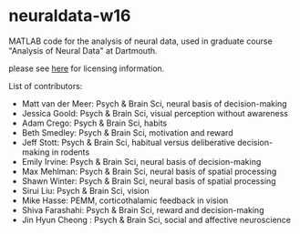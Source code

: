 neuraldata-w16
==============

MATLAB code for the analysis of neural data, used in graduate course
"Analysis of Neural Data" at Dartmouth.

please see
[here](https://github.com/mvdm/vandermeerlab/blob/master/LICENSE.md)
for licensing information.

List of contributors:

- Matt van der Meer: Psych & Brain Sci, neural basis of decision-making
- Jessica Goold: Psych & Brain Sci, visual perception without awareness
- Adam Crego: Psych & Brain Sci, habits
- Beth Smedley: Psych & Brain Sci, motivation and reward
- Jeff Stott: Psych & Brain Sci, habitual versus deliberative decision-making in rodents
- Emily Irvine: Psych & Brain Sci, neural basis of decision-making
- Max Mehlman: Psych & Brain Sci, neural basis of spatial processing
- Shawn Winter: Psych & Brain Sci, neural basis of spatial processing
- Sirui Liu:  Psych & Brain Sci, vision
- Mike Hasse: PEMM, corticothalamic feedback in vision
- Shiva Farashahi: Psych & Brain Sci, reward and decision-making
- Jin Hyun Cheong : Psych & Brain Sci, social and affective neuroscience
